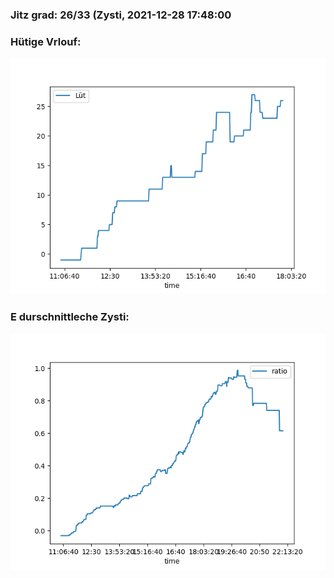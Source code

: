 ### Jitz grad: 26/33 (Zysti, 2021-12-28 17:48:00

### Hütige Vrlouf:
![Graph](Today.png)

### E durschnittleche Zysti:
![Graph](Zysti.png)